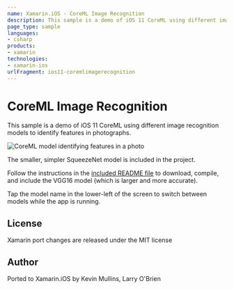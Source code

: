 ```yaml
---
name: Xamarin.iOS - CoreML Image Recognition
description: This sample is a demo of iOS 11 CoreML using different image recognition models to identify features in photographs. The smaller, simpler...
page_type: sample
languages:
- csharp
products:
- xamarin
technologies:
- xamarin-ios
urlFragment: ios11-coremlimagerecognition
---
```

# CoreML Image Recognition

This sample is a demo of iOS 11 CoreML using different image recognition models to identify features in photographs.

![CoreML model identifying features in a photo](Screenshots/01.png)

The smaller, simpler SqueezeNet model is included in the project.

Follow the instructions in the [included README file](https://github.com/xamarin/ios-samples/blob/master/ios11/CoreMLImageRecognition/CoreMLImageRecognition/README.md) to download, compile, and include the VGG16 model (which is larger and more accurate).

Tap the model name in the lower-left of the screen to switch between models while the app is running.

## License

Xamarin port changes are released under the MIT license

## Author

Ported to Xamarin.iOS by Kevin Mullins, Larry O'Brien
